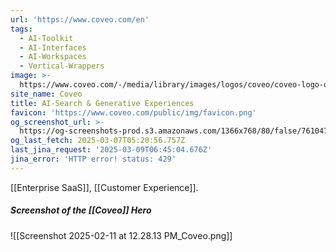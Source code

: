 ```yaml
---
url: 'https://www.coveo.com/en'
tags:
  - AI-Toolkit
  - AI-Interfaces
  - AI-Workspaces
  - Vertical-Wrappers
image: >-
  https://www.coveo.com/-/media/library/images/logos/coveo/coveo-logo-ogimage-reskin.png
site_name: Coveo
title: AI-Search & Generative Experiences
favicon: 'https://www.coveo.com/public/img/favicon.png'
og_screenshot_url: >-
  https://og-screenshots-prod.s3.amazonaws.com/1366x768/80/false/761047facaa18ea19ca4343906c6f818acedc57267b411fa0e7b7fe6f71d7337.jpeg
og_last_fetch: 2025-03-07T05:20:56.757Z
last_jina_request: '2025-03-09T06:45:04.676Z'
jina_error: 'HTTP error! status: 429'
---
```

[[Enterprise SaaS]], [[Customer Experience]]. 
##### Screenshot of the [[Coveo]] Hero
![[Screenshot 2025-02-11 at 12.28.13 PM_Coveo.png]]

